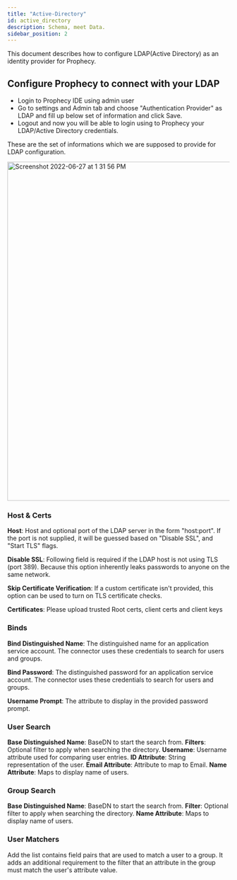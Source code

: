 ```yaml
---
title: "Active-Directory"
id: active_directory
description: Schema, meet Data.
sidebar_position: 2
---
```


This document describes how to configure LDAP(Active Directory) as an identity provider for Prophecy.

## Configure Prophecy to connect with your LDAP 
- Login to Prophecy IDE using admin user
- Go to settings and Admin tab and choose "Authentication Provider" as LDAP and fill up below set of information and click Save. 
- Logout and now you will be able to login using to Prophecy your LDAP/Active Directory credentials. 

These are the set of informations which we are supposed to provide for LDAP configuration. 

<img width="766" alt="Screenshot 2022-06-27 at 1 31 56 PM" src="https://user-images.githubusercontent.com/59466885/176030504-1420d323-5969-4f3f-98ae-996e1e63ed38.png">


### Host & Certs
**Host**: Host and optional port of the LDAP server in the form "host:port". If the port is not supplied, it will be guessed based on "Disable SSL", and "Start TLS" flags. 

**Disable SSL**: Following field is required if the LDAP host is not using TLS (port 389). Because this option inherently leaks passwords to anyone on the same network.

**Skip Certificate Verification**: If a custom certificate isn't provided, this option can be used to turn on TLS certificate checks. 

**Certificates**: Please upload trusted Root certs, client certs and client keys

### Binds
**Bind Distinguished Name**: The distinguished name for an application service account. The connector uses these credentials to search for users and groups.

**Bind Password**: The distinguished password for an application service account. The connector uses these credentials to search for users and groups.

**Username Prompt**: The attribute to display in the provided password prompt.

### User Search
**Base Distinguished Name**: BaseDN to start the search from.
**Filters**: Optional filter to apply when searching the directory.
**Username**: Username attribute used for comparing user entries.
**ID Attribute**: String representation of the user.
**Email Attribute**: Attribute to map to Email.
**Name Attribute**: Maps to display name of users.


### Group Search
**Base Distinguished Name**: BaseDN to start the search from.
**Filter**: Optional filter to apply when searching the directory.
**Name Attribute**: Maps to display name of users.

### User Matchers
Add the list contains field pairs that are used to match a user to a group. It adds an additional requirement to the filter that an attribute in the group must match the user's attribute value.



 
